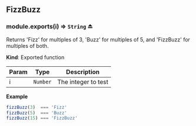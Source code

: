 <a name="module_FizzBuzz"></a>

## FizzBuzz
<a name="exp_module_FizzBuzz--module.exports"></a>

### module.exports(i) ⇒ <code>String</code> ⏏
Returns 'Fizz' for multiples of 3, 'Buzz' for multiples of 5,
and 'FizzBuzz' for multiples of both.

**Kind**: Exported function  

| Param | Type | Description |
| --- | --- | --- |
| i | <code>Number</code> | The integer to test |

**Example**  
```js
fizzBuzz(3)  === 'Fizz'
fizzBuzz(5)  === 'Buzz'
fizzBuzz(15) === 'FizzBuzz'
```
